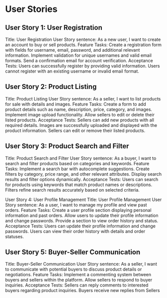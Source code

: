 # User Stories

## User Story 1: User Registration
Title: User Registration
User Story sentence: As a new user, I want to create an account to buy or sell products.
Feature Tasks:
Create a registration form with fields for username, email, password, and additional relevant information.
Implement validation for unique usernames and valid email formats.
Send a confirmation email for account verification.
Acceptance Tests:
Users can successfully register by providing valid information.
Users cannot register with an existing username or invalid email format.


## User Story 2: Product Listing
Title: Product Listing
User Story sentence: As a seller, I want to list products for sale with details and images.
Feature Tasks:
Create a form to add product details such as name, description, price, category, and images.
Implement image upload functionality.
Allow sellers to edit or delete their listed products.
Acceptance Tests:
Sellers can add new products with all required details.
Images are successfully uploaded and displayed with the product information.
Sellers can edit or remove their listed products.


## User Story 3: Product Search and Filter
Title: Product Search and Filter
User Story sentence: As a buyer, I want to search and filter products based on categories and keywords.
Feature Tasks:
Implement a search bar with autocomplete suggestions.
Create filters by category, price range, and other relevant attributes.
Display search results and filter options dynamically.
Acceptance Tests:
Users can search for products using keywords that match product names or descriptions.
Filters refine search results accurately based on selected criteria.

User Story 4: User Profile Management
Title: User Profile Management
User Story sentence: As a user, I want to manage my profile and view past orders.
Feature Tasks:
Create a user profile section displaying personal information and past orders.
Allow users to update their profile information and change passwords.
Provide a section to view order history and status.
Acceptance Tests:
Users can update their profile information and change passwords.
Users can view their order history with details and order statuses.

## User Story 5: Buyer-Seller Communication
Title: Buyer-Seller Communication
User Story sentence: As a seller, I want to communicate with potential buyers to discuss product details or negotiations.
Feature Tasks:
Implement a commenting system between buyers and sellers within the platform.
Allow sellers to respond to buyer inquiries.
Acceptance Tests:
Sellers can reply comments to interested buyers regarding product inquiries.
Buyers receive new replies from Sellers
